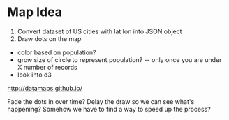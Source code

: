 # Map Idea

1) Convert dataset of US cities with lat lon into JSON object
2) Draw dots on the map
- color based on population?
- grow size of circle to represent population?
-- only once you are under X number of records
- look into d3 

http://datamaps.github.io/

Fade the dots in over time? Delay the draw so we can see what's happening? 
Somehow we have to find a way to speed up the process?
